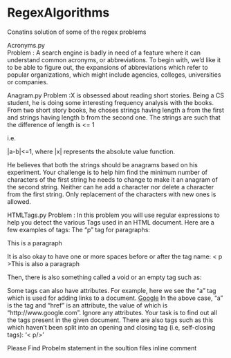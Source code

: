 RegexAlgorithms
===============

Conatins solution of some of the regex problems 

Acronyms.py  
Problem : A search engine is badly in need of a feature where it can understand common acronyms, or abbreviations.
To begin with, we’d like it to be able to figure out, the expansions of abbreviations which refer to popular organizations, which might include agencies, colleges, universities or companies. 


Anagram.py
Problem :X is obsessed about reading short stories. Being a CS student, he is doing some interesting frequency analysis with the books. From two short story books, he choses strings having length a from the first and strings having length b from the second one. The strings are such that the difference of length is <= 1

i.e.

|a-b|<=1, where |x| represents the absolute value function.

He believes that both the strings should be anagrams based on his experiment. Your challenge is to help him find the minimum number of characters of the first string he needs to change to make it an anagram of the second string. Neither can he add a character nor delete a character from the first string. Only replacement of the characters with new ones is allowed.



HTMLTags.py
Problem : 
In this problem you will use regular expressions to help you detect the various Tags used in an HTML document.
Here are a few examples of tags:
The “p” tag for paragraphs:
<p>This is a paragraph</p>
It is also okay to have one or more spaces before or after the tag name:
<  p >This is also a paragraph</p>  
Then, there is also something called a void or an empty tag such as:
<p></p> 
Some tags can also have attributes. For example, here we see the “a” tag which is used for adding links to a document.
<a href="http://www.google.com">Google</a>  
In the above case, “a” is the tag and “href” is an attribute, the value of which is “http://www.google.com”. Ignore any attributes. Your task is to find out all the tags present in the given document.
There are also tags such as this which haven’t been split into an opening and closing tag (i.e, self-closing tags): ‘< p/>’ 


Please Find Probelm statement in the soultion files inline comment 

